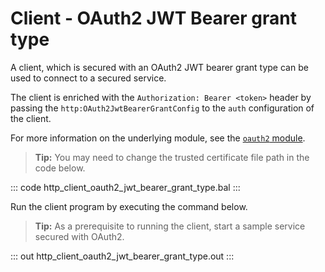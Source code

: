# Client - OAuth2 JWT Bearer grant type

A client, which is secured with an OAuth2 JWT bearer grant type can be used to connect to a secured service.

The client is enriched with the `Authorization: Bearer <token>` header by passing the `http:OAuth2JwtBearerGrantConfig` to the `auth` configuration of the client.

For more information on the underlying module, see the [`oauth2` module](https://lib.ballerina.io/ballerina/oauth2/latest/).

>**Tip:** You may need to change the trusted certificate file path in the code below.

::: code http_client_oauth2_jwt_bearer_grant_type.bal :::

Run the client program by executing the command below.

>**Tip:** As a prerequisite to running the client, start a sample service secured with OAuth2.

::: out http_client_oauth2_jwt_bearer_grant_type.out :::
